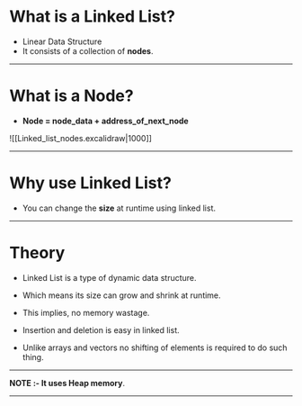 # What is a Linked List?
- Linear Data Structure
- It consists of a collection of **nodes**.

---
# What is a Node?
- **Node = node_data + address_of_next_node**

![[Linked_list_nodes.excalidraw|1000]]

---
# Why use Linked List?
- You can change the **size** at runtime using linked list.

---
# Theory
- Linked List is a type of dynamic data structure.
- Which means its size can grow and shrink at runtime.
- This implies, no memory wastage.

- Insertion and deletion is easy in linked list.
- Unlike arrays and vectors no shifting of elements is required to do such thing.

---
**NOTE :- It uses Heap memory**.

---

